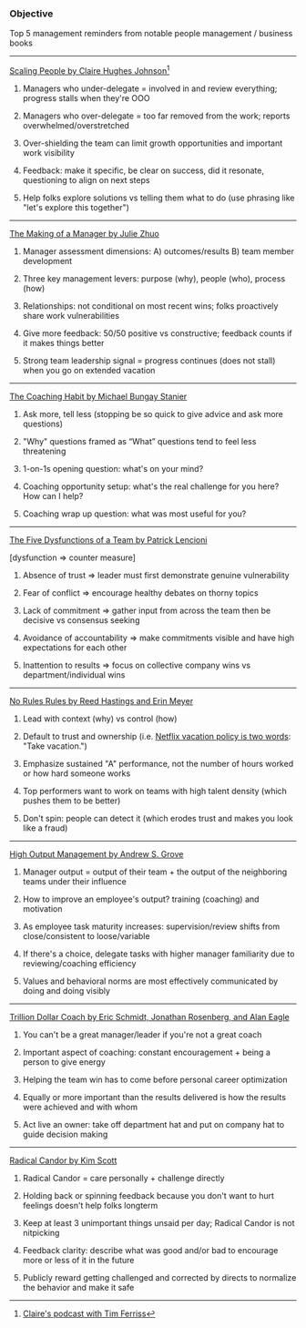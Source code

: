 ### Objective

Top 5 management reminders from notable people management / business books

------------------------------------------------------------------------

[Scaling People by Claire Hughes Johnson](https://www.amazon.com/Scaling-People-Tactics-Management-Building/dp/1953953212)[^management_books_top_5_takeaways-1]

[^management_books_top_5_takeaways-1]: [Claire's podcast with Tim Ferriss](https://tim.blog/2024/02/27/claire-hughes-johnson-transcript/)

1.  Managers who under-delegate = involved in and review everything; progress stalls when they're OOO

2.  Managers who over-delegate = too far removed from the work; reports overwhelmed/overstretched

3.  Over-shielding the team can limit growth opportunities and important work visibility

4.  Feedback: make it specific, be clear on success, did it resonate, questioning to align on next steps

5.  Help folks explore solutions vs telling them what to do (use phrasing like "let's explore this together")

------------------------------------------------------------------------

[The Making of a Manager by Julie Zhuo](https://www.amazon.com/Making-Manager-What-Everyone-Looks/dp/0735219567)

1.  Manager assessment dimensions: A) outcomes/results B) team member development

2.  Three key management levers: purpose (why), people (who), process (how)

3.  Relationships: not conditional on most recent wins; folks proactively share work vulnerabilities

4.  Give more feedback: 50/50 positive vs constructive; feedback counts if it makes things better

5.  Strong team leadership signal = progress continues (does not stall) when you go on extended vacation

------------------------------------------------------------------------

[The Coaching Habit by Michael Bungay Stanier](https://www.amazon.com/Coaching-Habit-Less-Change-Forever/dp/0978440749)

1.  Ask more, tell less (stopping be so quick to give advice and ask more questions)

2.  "Why" questions framed as “What” questions tend to feel less threatening

3.  1-on-1s opening question: what's on your mind?

4.  Coaching opportunity setup: what's the real challenge for you here? How can I help?

5.  Coaching wrap up question: what was most useful for you?

------------------------------------------------------------------------

[The Five Dysfunctions of a Team by Patrick Lencioni](https://www.amazon.com/Five-Dysfunctions-Team-Leadership-Fable/dp/0787960756)

[dysfunction =\> counter measure]

1.  Absence of trust =\> leader must first demonstrate genuine vulnerability

2.  Fear of conflict =\> encourage healthy debates on thorny topics

3.  Lack of commitment =\> gather input from across the team then be decisive vs consensus seeking

4.  Avoidance of accountability =\> make commitments visible and have high expectations for each other

5.  Inattention to results =\> focus on collective company wins vs department/individual wins

------------------------------------------------------------------------

[No Rules Rules by Reed Hastings and Erin Meyer](https://www.amazon.com/No-Rules-Rules-Netflix-Transformation/dp/1984877860)

1.  Lead with context (why) vs control (how)

2.  Default to trust and ownership (i.e. [Netflix vacation policy is two words](https://jobs.netflix.com/culture): "Take vacation.")

3.  Emphasize sustained "A" performance, not the number of hours worked or how hard someone works

4.  Top performers want to work on teams with high talent density (which pushes them to be better)

5.  Don't spin: people can detect it (which erodes trust and makes you look like a fraud)

------------------------------------------------------------------------

[High Output Management by Andrew S. Grove](https://www.amazon.com/High-Output-Management-Andrew-Grove/dp/0679762884)

1.  Manager output = output of their team + the output of the neighboring teams under their influence

2.  How to improve an employee's output? training (coaching) and motivation

3.  As employee task maturity increases: supervision/review shifts from close/consistent to loose/variable

4.  If there's a choice, delegate tasks with higher manager familiarity due to reviewing/coaching efficiency

5.  Values and behavioral norms are most effectively communicated by doing and doing visibly

------------------------------------------------------------------------

[Trillion Dollar Coach by Eric Schmidt, Jonathan Rosenberg, and Alan Eagle](https://www.amazon.com/Trillion-Dollar-Coach-Leadership-Playbook/dp/0062839268)

1.  You can't be a great manager/leader if you're not a great coach

2.  Important aspect of coaching: constant encouragement + being a person to give energy

3.  Helping the team win has to come before personal career optimization

4.  Equally or more important than the results delivered is how the results were achieved and with whom

5.  Act live an owner: take off department hat and put on company hat to guide decision making

------------------------------------------------------------------------

[Radical Candor by Kim Scott](https://www.amazon.com/Radical-Candor-Revised-Kick-Ass-Humanity-ebook/dp/B07P9LPXPT)

1.  Radical Candor = care personally + challenge directly

2.  Holding back or spinning feedback because you don't want to hurt feelings doesn't help folks longterm

3.  Keep at least 3 unimportant things unsaid per day; Radical Candor is not nitpicking

4.  Feedback clarity: describe what was good and/or bad to encourage more or less of it in the future

5.  Publicly reward getting challenged and corrected by directs to normalize the behavior and make it safe
